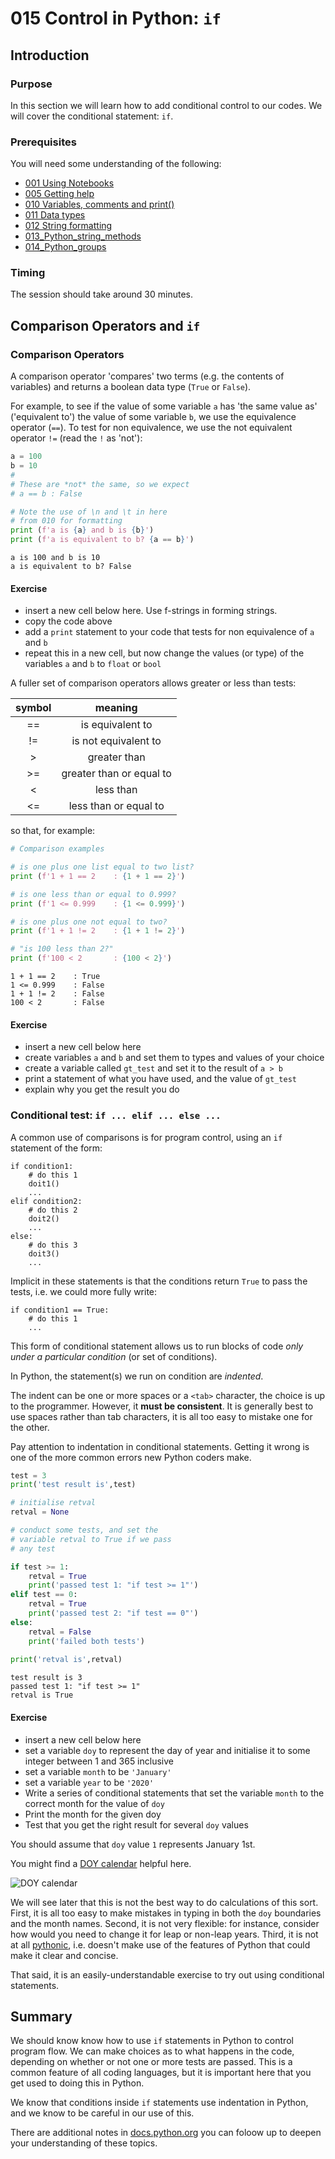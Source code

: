 # 015 Control in Python: `if`

## Introduction

### Purpose

In this section we will learn how to add conditional control to our codes. We will cover the conditional statement: `if`.

### Prerequisites

You will need some understanding of the following:


* [001 Using Notebooks](001_Notebook_use.md)
* [005 Getting help](005_Help.md)
* [010 Variables, comments and print()](010_Python_Introduction.md)
* [011 Data types](011_Python_data_types.md) 
* [012 String formatting](012_Python_strings.md)
* [013_Python_string_methods](013_Python_string_methods.md)
* [014_Python_groups](014_Python_groups.md)

### Timing

The session should take around 30 minutes.

## Comparison Operators and `if`

### Comparison Operators

A comparison operator 'compares' two terms (e.g. the contents of variables) and returns a boolean data type (`True` or `False`).

For example, to see if the value of some variable `a` has 'the same value as' ('equivalent to') the value of some variable `b`, we use the equivalence operator (`==`). To test for non equivalence, we use the not equivalent operator `!=` (read the `!` as 'not'):



```python
a = 100
b = 10
#
# These are *not* the same, so we expect 
# a == b : False

# Note the use of \n and \t in here
# from 010 for formatting
print (f'a is {a} and b is {b}')
print (f'a is equivalent to b? {a == b}')
```

    a is 100 and b is 10
    a is equivalent to b? False


#### Exercise

* insert a new cell below here. Use f-strings in forming strings.
* copy the code above 
* add a `print` statement to your code that tests for non equivalence of `a` and `b`
* repeat this in a new cell, but now change the values (or type) of the variables `a` and `b` to `float` or `bool`


A fuller set of comparison operators allows greater or less than tests:

|symbol| meaning|
|:---:|:---:|
| == | is equivalent to |
| != | is not equivalent to |
| > | greater than |
|>= | greater than or equal to|
|<  | less than|
|<=  | less than or equal to    |

so that, for example:


```python
# Comparison examples

# is one plus one list equal to two list?
print (f'1 + 1 == 2    : {1 + 1 == 2}')

# is one less than or equal to 0.999?
print (f'1 <= 0.999    : {1 <= 0.999}')

# is one plus one not equal to two?
print (f'1 + 1 != 2    : {1 + 1 != 2}')

# "is 100 less than 2?"
print (f'100 < 2       : {100 < 2}')

```

    1 + 1 == 2    : True
    1 <= 0.999    : False
    1 + 1 != 2    : False
    100 < 2       : False


#### Exercise

* insert a new cell below here
* create variables `a` and `b` and set them to types and values of your choice
* create a variable called `gt_test` and set it to the result of `a > b`
* print a statement of what you have used, and the value of `gt_test`
* explain why you get the result you do

### Conditional test: `if ... elif ... else ...`

A common use of comparisons is for program control, using an `if` statement of the form:

    if condition1:
        # do this 1
        doit1()
        ...
    elif condition2:
        # do this 2
        doit2()
        ...
    else:
        # do this 3
        doit3()
        ...
        

Implicit in these statements is that the conditions return `True` to pass the tests, i.e. we could more fully write:

    if condition1 == True:
        # do this 1
        ...

This form of conditional statement allows us to run blocks of code *only under a particular condition* (or set of conditions).

In Python, the statement(s) we run on condition are *indented*. 

The indent can be one or more spaces or a `<tab>` character, the choice is up to the programmer. However, it **must be consistent**. It is generally best to use spaces rather than tab characters, it is all too easy to mistake one for the other.

<span class="burk">Pay attention to indentation in conditional statements. Getting it wrong is one of the more common errors new Python coders make.</span> 


```python
test = 3
print('test result is',test)

# initialise retval
retval = None

# conduct some tests, and set the 
# variable retval to True if we pass
# any test

if test >= 1:
    retval = True
    print('passed test 1: "if test >= 1"')
elif test == 0:
    retval = True
    print('passed test 2: "if test == 0"')
else:
    retval = False
    print('failed both tests')
    
print('retval is',retval)
```

    test result is 3
    passed test 1: "if test >= 1"
    retval is True


#### Exercise

* insert a new cell below here
* set a variable `doy` to represent the day of year and initialise it to some integer between 1 and 365 inclusive
* set a variable `month` to be `'January'`
* set a variable `year` to be `'2020'`
* Write a series of conditional statements that set the variable `month` to the correct month for the value of `doy`
* Print the month for the given doy
* Test that you get the right result for several `doy` values

You should assume that `doy` value `1` represents January 1st.

You might find a [DOY calendar](https://www.esrl.noaa.gov/gmd/grad/neubrew/Calendar.jsp) helpful here.

![DOY calendar](images/doycal.png)

We will see later that this is not the best way to do calculations of this sort. First, it is all too easy to make mistakes in typing in both the `doy` boundaries and the month names. Second, it is not very flexible: for instance, consider how would you need to change it for leap or non-leap years. Third, it is not at all [pythonic](https://stackoverflow.com/questions/25011078/what-does-pythonic-mean#:~:text=Pythonic%20means%20code%20that%20doesn,is%20intended%20to%20be%20used.), i.e. doesn't make use of the features of Python that could make it clear and concise.

That said, it is an easily-understandable exercise to try out using conditional statements.

## Summary

We should know know how to use `if` statements in Python to control program flow. We can make choices as to what happens in the code, depending on whether or not one or more tests are passed. This is a common feature of all coding languages, but it is important here that you get used to doing this in Python.

We know that conditions inside `if` statements use indentation in Python, and we know to be careful in our use of this.

There are additional notes in [docs.python.org](https://docs.python.org/3/tutorial/controlflow.html#the-range-function) you can foloow up to deepen your understanding of these topics. 

